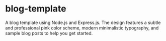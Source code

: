 # blog-template
A blog template using Node.js and Express.js. The design features a subtle and professional pink color scheme, modern minimalistic typography, and sample blog posts to help you get started.
